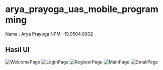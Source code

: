 # arya_prayoga_uas_mobile_programming

Nama : Arya Prayoga
NPM  : 19.0504.0002

## Hasil UI

![WelcomePage](assets/images/Screenshot%202022-07-06%20001038.png)
![LoginPage](assets/images/Screenshot%202022-07-06%20001103.png)
![RegisterPage](assets/images/Screenshot%202022-07-06%20001116.png)
![MainPage](assets/images/Screenshot%202022-07-06%20001414.png)
![DetailPage](assets/images/Screenshot%202022-07-06%20001525.png)
